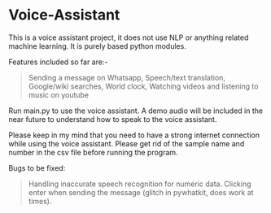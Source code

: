 # Voice-Assistant
This is a voice assistant project, it does not use NLP or anything related machine learning. 
It is purely based python modules.

Features included so far are:-
> Sending a message on Whatsapp,
> Speech/text translation,
> Google/wiki searches,
> World clock,
> Watching videos and listening to music on youtube
 
Run main.py to use the voice assistant.
A demo audio will be included in the near future to understand how to speak to the voice assistant.
 
Please keep in my mind that you need to have a strong internet connection while using the voice assistant.
Please get rid of the sample name and number in the csv file before running the program.

Bugs to be fixed:
> Handling inaccurate speech recognition for numeric data.
> Clicking enter when sending the message (glitch in pywhatkit, does work at times).
